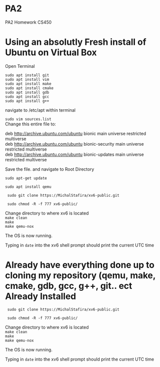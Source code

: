 # PA2
PA2 Homework CS450


<h1>Using an absolutly Fresh install of Ubuntu  on Virtual Box  </h1>

Open Terminal  

<code>sudo apt install git</code>  
<code>sudo apt install vim</code>  
<code>sudo apt install make</code>  
<code>sudo apt install cmake</code>  
<code>sudo apt install gdb </code>  
<code>sudo apt install gcc</code>  
<code>sudo apt install g++</code>  

navigate to /etc/apt within terminal

<code>sudo vim sources.list</code>  
Change this entire file to:

deb http://archive.ubuntu.com/ubuntu bionic main universe restricted multiverse  
deb http://archive.ubuntu.com/ubuntu bionic-security main universe restricted multiverse  
deb http://archive.ubuntu.com/ubuntu bionic-updates main universe restricted multiverse  

Save the file. and navigate to Root Directory

<code>sudo apt-get update</code>

<code>sudo apt install qemu</code>

<code> sudo git clone https://MichalStafira/xv6-public.git </code>  

<code> sudo chmod -R -f 777 xv6-public/ </code>  


Change directory to where xv6 is located  
<code>make clean</code>  
<code>make </code>  
<code>make qemu-nox</code>  

The OS is now running.

Typing in <code>date</code> into the xv6 shell prompt should print the current UTC time



<h1>Already have everything done up to cloning my repository (qemu, make, cmake, gdb, gcc, g++, git.. ect Already Installed</h1>

<code> sudo git clone https://MichalStafira/xv6-public.git </code>  

<code> sudo chmod -R -f 777 xv6-public/ </code>  


Change directory to where xv6 is located  
<code>make clean</code>  
<code>make </code>  
<code>make qemu-nox</code>  

The OS is now running.

Typing in <code>date</code> into the xv6 shell prompt should print the current UTC time

